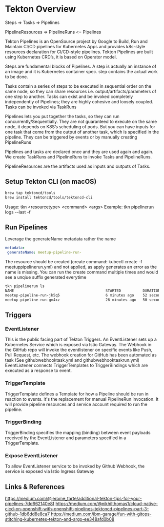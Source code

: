 # Tekton Overview

Steps => Tasks => Pipelines

PipelineResources => PipelineRuns <= Pipelines

Tekton Pipelines is an OpenSource project by Google to Build, Run and Maintain CI/CD pipelines for Kubernetes Apps and provides k8s-style resources declaration for CI/CD-style pipelines. Tekton Pipelines are built using Kubernetes CRD’s, it is based on Operator model.

Steps are fundamental blocks of Pipelines. A step is actually an instance of an image and it is Kubernetes container spec. step contains the actual work to be done.

Tasks contain a series of steps to be executed in sequential order on the same node, so they can share resources i.e. output/artifacts/parameters of one step to another. Tasks can exist and be invoked completely independently of Pipelines; they are highly cohesive and loosely coupled. Tasks can be invoked via TaskRuns

Pipelines lets you put together the tasks, so they can run concurrently/Sequentially. They are not guaranteed to execute on the same node, it depends on K8S’s scheduling of pods. But you can have inputs for one task that come from the output of another task, which is specified in the pipeline. They can be triggered by events or by manually creating PipelineRuns

Pipelines and tasks are declared once and they are used again and again. We create TaskRuns and PipelineRuns to invoke Tasks and PipelineRuns.

PipelineResources are the artifacts used as inputs and outputs of Tasks.

## Setup Tekton CLI (on macOS)

```bash
brew tap tektoncd/tools
brew install tektoncd/tools/tektoncd-cli
```

Usage: tkn &lt;resourcetype&gt; &lt;command&gt; &lt;args&gt;
Example: tkn pipelinerun logs --last -f

## Run Pipelines

Leverage the generateName metadata rather the name

```yml
metadata:
 generateName: meetup-pipeline-run-
```

The resource should be created (create command: kubectl create -f meetuppipelinerun.yml) and not applied, as apply generates an error as the name is missing. You can run the create command multiple times and would see a unqiue suffix generated everytime

```bash
tkn pipelinerun ls
NAME                                          STARTED          DURATION     STATUS
meetup-pipeline-run-jk5q5                     6 minutes ago    52 seconds   Succeeded
meetup-pipeline-run-gm4xz                     26 minutes ago   50 seconds   Succeeded
```

## Triggers

### EventListener

This is the public facing part of Tekton Triggers. An EventListener sets up a Kubernetes Service which is exposed via Istio Gateway. The Webhook in the GitHub repo will invoke the eventlistener on specific events like Push, Pull Request, etc. The webhook creation for GitHub has been automated as task (See githubwebhooktask.yml and githubwebhooktaskrun.yml) EventListener connects TriggerTemplates to TriggerBindings which are executed as a response to event.

### TriggerTemplate

TriggerTemplate defines a Template for how a Pipeline should be run in reaction to events. It's the replacement for manual PipelineRun invocation. It will provide pipeline resources and service account required to run the pipeline.

### TriggerBinding

TriggerBinding specifies the mapping (binding) between event payloads received by the EventListener and parameters specified in a TriggerTemplate.

### Expose EventListener

To allow EventListener service to be invoked by Github Webhook, the service is exposed via Istio Ingress Gateway

## Links & References

<https://medium.com/@jerome_tarte/additional-tekton-tips-for-your-pipelines-7dd662140e8f>
<https://medium.com/@nikhilthomas1/cloud-native-cicd-on-openshift-with-openshift-pipelines-tektoncd-pipelines-part-3-github-1db6dd8e8ca7>
<https://medium.com/ibm-garage/fun-with-gitops-stitching-kubernetes-tekton-and-argo-ee348afd0b08>
